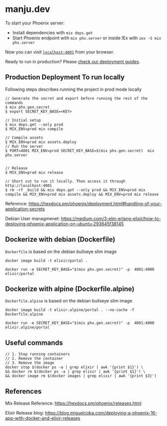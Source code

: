 # manju.dev

To start your Phoenix server:

  * Install dependencies with `mix deps.get`
  * Start Phoenix endpoint with `mix phx.server` or inside IEx with `iex -S mix phx.server`

Now you can visit [`localhost:4001`](http://localhost:4001) from your browser.

Ready to run in production? Please [check our deployment guides](https://hexdocs.pm/phoenix/deployment.html).

## Production Deployment To run locally

  Following steps describes running the project in prod mode locally

  ```
  // Generate the secret and export before running the rest of the commands
  $ mix phx.gen.secret
  $ export SECRET_KEY_BASE=<KEY>
  
  // Initial setup
  $ mix deps.get --only prod
  $ MIX_ENV=prod mix compile
  
  // Compile assets
  $ MIX_ENV=prod mix assets.deploy
  // Run the server
  $ PORT=4001 MIX_ENV=prod SECRET_KEY_BASE=$(mix phx.gen.secret)  mix phx.server


  // Release
  $ MIX_ENV=prod mix release

  // Short cut to run it locally. Then access it through http://localhost:4001
  $ rm -rf _build && mix deps.get --only prod && MIX_ENV=prod mix compile && MIX_ENV=prod mix assets.deploy && MIX_ENV=prod mix release
  ```

  Reference: https://hexdocs.pm/phoenix/deployment.html#handling-of-your-application-secrets

  Debian User managmenet: https://medium.com/3-elm-erlang-elixir/how-to-deploying-phoenix-application-on-ubuntu-293645f38145

## Dockerize with debian (Dockerfile)

  `Dockerfile` is based on the debian bullseye slim image 

  ```
  docker image build -t elixir/portal .

  docker run -e SECRET_KEY_BASE="$(mix phx.gen.secret)" -p  4001:4000 elixir/portal
  ```

## Dockerize with alpine (Dockerfile.alpine)

  `Dockerfile.alpine` is based on the debian bullseye slim image 

  ```
  docker image build -t elixir.alpine/portal . --no-cache -f Dockerfile.alpine

  docker run -e SECRET_KEY_BASE="$(mix phx.gen.secret)" -p  4001:4000  elixir.alpine/portal
  ```

## Useful commands

  ```
  // 1. Stop running containers
  // 2. Remove the container
  // 3. Remove the image
  docker stop $(docker ps -a | grep elixir | awk '{print $1}') \
  && docker rm $(docker ps -a | grep elixir | awk '{print $1}') \
  && docker image rm $(docker images | grep elixir | awk '{print $3}')
  ```

## References
  
  Mix Release Reference: https://hexdocs.pm/phoenix/releases.html

  Elixir Release blog: https://blog.miguelcoba.com/deploying-a-phoenix-16-app-with-docker-and-elixir-releases
